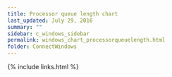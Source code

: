 ```yaml
---
title: Processor queue length chart
last_updated: July 29, 2016
summary: ""
sidebar: c_windows_sidebar
permalink: windows_chart_processorqueuelength.html
folder: ConnectWindows
---
```





{% include links.html %}
